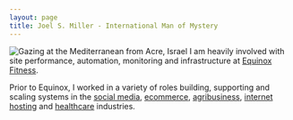 ```yaml
---
layout: page
title: Joel S. Miller - International Man of Mystery
---
```


![Gazing at the Mediterranean from Acre, Israel](http://www.joelsmiller.com/assets/images/jsm_acre.jpg) 
I am heavily involved with site performance, automation, monitoring and infrastructure at [Equinox Fitness](https://www.equinox.com).

Prior to Equinox, I worked in a variety of roles building, supporting and scaling systems in the [social media](https://www.tumblr.com), [ecommerce](http://www.ideel.com), [agribusiness](http://www.bunge.com/), [internet hosting](http://www.contegix.com/) and [healthcare](https://twitter.com/cerner) industries.
